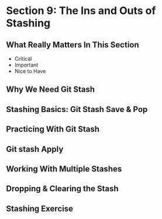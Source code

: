 # Section 9: The Ins and Outs of Stashing

## What Really Matters In This Section
- Critical 
- Important 
- Nice to Have

## Why We Need Git Stash

## Stashing Basics: Git Stash Save & Pop

## Practicing With Git Stash

## Git stash Apply

## Working With Multiple Stashes

## Dropping & Clearing the Stash

## Stashing Exercise

